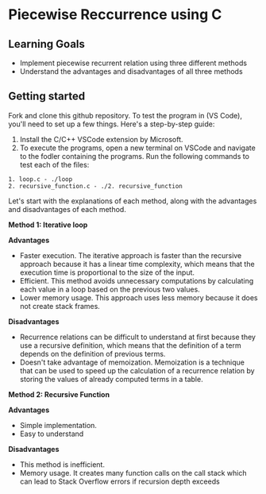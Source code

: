 # Piecewise Reccurrence using C

## Learning Goals
- Implement piecewise recurrent relation using three different methods
- Understand the advantages and disadvantages of all three methods

## Getting started
Fork and clone this github repository.
To test the program in (VS Code), you'll need to set up a few things. Here's a step-by-step guide:

1. Install the C/C++ VSCode extension by Microsoft.
2. To execute the programs, open a new terminal on VSCode and navigate to the fodler containing the programs. Run the following commands to test each of the files:

```
1. loop.c - ./loop
2. recursive_function.c - ./2. recursive_function
```

Let's start with the explanations of each method, along with the advantages and disadvantages of each method.



**Method 1: Iterative loop**

**Advantages**
- Faster execution.
The iterative approach is faster than the recursive approach because it has a linear time complexity, which means that the execution time is proportional to the size of the input.
- Efficient.
This method avoids unnecessary computations by calculating each value in a loop based on the previous two values.
- Lower memory usage. 
This approach uses less memory because it does not create stack frames.

**Disadvantages**
- Recurrence relations can be difficult to understand at first because they use a recursive definition, which means that the definition of a term depends on the definition of previous terms.
- Doesn't take advantage of memoization. Memoization is a technique that can be used to speed up the calculation of a recurrence relation by storing the values of already computed terms in a table.



**Method 2: Recursive Function**

**Advantages**
- Simple implementation.
- Easy to understand

**Disadvantages**
- This method is inefficient.
- Memory usage.
It creates many function calls on the call stack which can lead to Stack Overflow errors if recursion depth exceeds